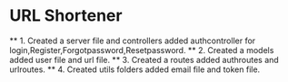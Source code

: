 # URL Shortener 

** 1. Created a server file and controllers added authcontroller for login,Register,Forgotpassword,Resetpassword.
** 2. Created a models added user file and url file.
** 3. Created a routes added authroutes and urlroutes.
** 4. Created utils folders added email file and token file.